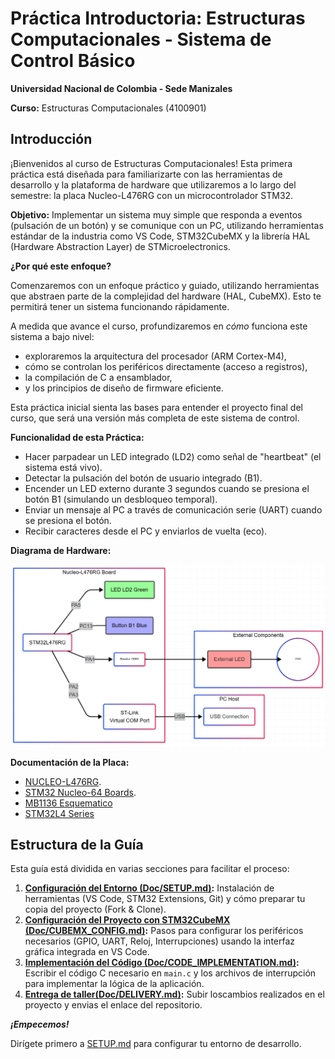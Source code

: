 # Práctica Introductoria: Estructuras Computacionales - Sistema de Control Básico

**Universidad Nacional de Colombia - Sede Manizales**

**Curso:** Estructuras Computacionales (4100901)

## Introducción

¡Bienvenidos al curso de Estructuras Computacionales! Esta primera práctica está diseñada para familiarizarte con las herramientas de desarrollo y la plataforma de hardware que utilizaremos a lo largo del semestre: la placa Nucleo-L476RG con un microcontrolador STM32.

**Objetivo:** Implementar un sistema muy simple que responda a eventos (pulsación de un botón) y se comunique con un PC, utilizando herramientas estándar de la industria como VS Code, STM32CubeMX y la librería HAL (Hardware Abstraction Layer) de STMicroelectronics.

**¿Por qué este enfoque?**

Comenzaremos con un enfoque práctico y guiado, utilizando herramientas que abstraen parte de la complejidad del hardware (HAL, CubeMX). Esto te permitirá tener un sistema funcionando rápidamente.

A medida que avance el curso, profundizaremos en *cómo* funciona este sistema a bajo nivel: 
  - exploraremos la arquitectura del procesador (ARM Cortex-M4), 
  - cómo se controlan los periféricos directamente (acceso a registros), 
  - la compilación de C a ensamblador, 
  - y los principios de diseño de firmware eficiente.

Esta práctica inicial sienta las bases para entender el proyecto final del curso, que será una versión más completa de este sistema de control.

**Funcionalidad de esta Práctica:**

*   Hacer parpadear un LED integrado (LD2) como señal de "heartbeat" (el sistema está vivo).
*   Detectar la pulsación del botón de usuario integrado (B1).
*   Encender un LED externo durante 3 segundos cuando se presiona el botón B1 (simulando un desbloqueo temporal).
*   Enviar un mensaje al PC a través de comunicación serie (UART) cuando se presiona el botón.
*   Recibir caracteres desde el PC y enviarlos de vuelta (eco).

**Diagrama de Hardware:**

![HW Diagram](Doc/assets/hw_diagram.png)

**Documentación de la Placa:**

*  [NUCLEO-L476RG](https://www.st.com/en/evaluation-tools/nucleo-l476rg.html).
*  [STM32 Nucleo-64 Boards](https://www.st.com/resource/en/user_manual/um1724-stm32-nucleo64-boards-mb1136-stmicroelectronics.pdf).
*  [MB1136 Esquematico](https://www.st.com/resource/en/schematic_pack/mb1136-default-c03_schematic.pdf)
*  [STM32L4 Series](https://www.st.com/resource/en/product_presentation/microcontrollers-stm32l4-series-product-overview.pdf)

## Estructura de la Guía

Esta guía está dividida en varias secciones para facilitar el proceso:

1.  **[Configuración del Entorno (Doc/SETUP.md)](Doc/SETUP.md):** Instalación de herramientas (VS Code, STM32 Extensions, Git) y cómo preparar tu copia del proyecto (Fork & Clone).
2.  **[Configuración del Proyecto con STM32CubeMX (Doc/CUBEMX_CONFIG.md)](Doc/CUBEMX_CONFIG.md):** Pasos para configurar los periféricos necesarios (GPIO, UART, Reloj, Interrupciones) usando la interfaz gráfica integrada en VS Code.
3.  **[Implementación del Código (Doc/CODE_IMPLEMENTATION.md)](Doc/CODE_IMPLEMENTATION.md):** Escribir el código C necesario en `main.c` y los archivos de interrupción para implementar la lógica de la aplicación.
4.  **[Entrega de taller(Doc/DELIVERY.md)](Doc/DELIVERY.md):** Subir loscambios realizados en el proyecto y envias el enlace del repositorio.

***¡Empecemos!***

Dirígete primero a [SETUP.md](Doc/SETUP.md) para configurar tu entorno de desarrollo.
